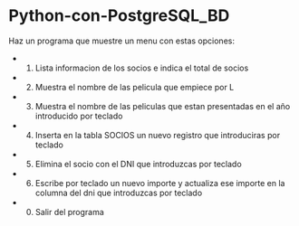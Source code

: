 # Python-con-PostgreSQL_BD

Haz un programa que muestre un menu con estas opciones:

* 1. Lista informacion de los socios e indica el total de socios
* 2. Muestra el nombre de las pelicula que empiece por L
* 3. Muestra el nombre de las peliculas que estan presentadas en el año introducido por teclado
* 4. Inserta en la tabla SOCIOS un nuevo registro que introduciras por teclado
* 5. Elimina el socio con el DNI que introduzcas por teclado
* 6. Escribe por teclado un nuevo importe y actualiza ese importe en la columna del dni que introduzcas por teclado
* 0. Salir del programa
